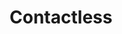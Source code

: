 ---
title: Contactless
tags: ["contactless", "payment", "secure", "technology", "nfc", "wireless"]
icon: contactless
svg: '<svg xmlns="http://www.w3.org/2000/svg" width="24" height="24" fill="none" viewBox="0 0 24 24" stroke-width="1.5" stroke-linecap="round" stroke-linejoin="round" stroke="currentColor"><path d="M17.46 21c1.32-2.76 2.04-5.76 2.04-9s-.72-6.36-2.04-9m-4.32 15.96C14.1 16.8 14.7 14.4 14.7 12c0-2.4-.6-4.92-1.56-7.08m-4.32 12C9.54 15.36 9.9 13.68 9.9 12c0-1.68-.36-3.48-1.08-4.92M4.5 14.76c.36-.84.6-1.8.6-2.76 0-.96-.24-2.04-.6-2.88"/></svg>'
---